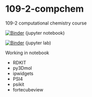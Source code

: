 # 109-2-compchem
109-2 computational chemistry course

[![Binder](https://mybinder.org/badge_logo.svg)](https://mybinder.org/v2/gh/yychuang/109-2-compchem/HEAD?filepath=index.ipynb) (jupyter notebook)

[![Binder](https://mybinder.org/badge_logo.svg)](https://mybinder.org/v2/gh/yychuang/109-2-compchem/HEAD?urlpath=lab) (jupyter lab)


Working in notebook
* RDKIT
* py3Dmol
* ipwidgets
* PSI4
* psikit
* fortecubeview

